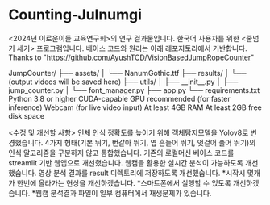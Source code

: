 # Counting-Julnumgi

<2024년 이로운이들 교육연구회>의 연구 결과물입니다.
한국어 사용자를 위한 <줄넘기 세기> 프로그램입니다.
베이스 코드와 원리는 아래 레포지토리에서 기반합니다.
Thanks to "https://github.com/AyushTCD/VisionBasedJumpRopeCounter"


<Project Structure>
JumpCounter/
├── assets/
│   └── NanumGothic.ttf
├── results/
│   └── (output videos will be saved here)
├── utils/
│   ├── __init__.py
│   ├── jump_counter.py
│   └── font_manager.py
├── app.py
└── requirements.txt


<System Requirements>
Python 3.8 or higher
CUDA-capable GPU recommended (for faster inference)
Webcam (for live video input)
At least 4GB RAM
At least 2GB free disk space


<수정 및 개선할 사항>
인체 인식 정확도를 높이기 위해 객체탐지모델을 Yolov8로 변경했습니다.
4가지 형태(기본 뛰기, 번갈아 뛰기, 옆 흔들어 뛰기, 엇걸어 풀어 뛰기)의 인식 알고리즘을 구분하지 않고 통합했습니다.
기존의 로컬머신 베이스 코드를 streamlit 기반 웹앱으로 개선했습니다.
웹캠을 활용한 실시간 분석이 가능하도록 개선했습니다.
영상 분석 결과를 result 디렉토리에 저장하도록 개선했습니다.
*시작시 몇개가 한번에 올라가는 현상을 개선하겠습니다.
*스마트폰에서 실행할 수 있도록 개선하겠습니다.
*웹캠 분석결과 파일이 일부 컴퓨터에서 재생문제가 있습니다.
